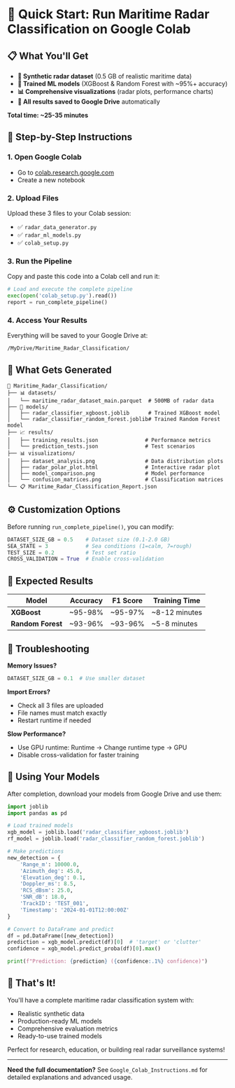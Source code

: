 # 🚀 Quick Start: Run Maritime Radar Classification on Google Colab

## 📋 What You'll Get

- **🔬 Synthetic radar dataset** (0.5 GB of realistic maritime data)
- **🤖 Trained ML models** (XGBoost & Random Forest with ~95%+ accuracy)
- **📊 Comprehensive visualizations** (radar plots, performance charts)
- **💾 All results saved to Google Drive** automatically

**Total time: ~25-35 minutes**

## 🎯 Step-by-Step Instructions

### 1. Open Google Colab
- Go to [colab.research.google.com](https://colab.research.google.com)
- Create a new notebook

### 2. Upload Files
Upload these 3 files to your Colab session:
- ✅ `radar_data_generator.py`
- ✅ `radar_ml_models.py`
- ✅ `colab_setup.py`

### 3. Run the Pipeline
Copy and paste this code into a Colab cell and run it:

```python
# Load and execute the complete pipeline
exec(open('colab_setup.py').read())
report = run_complete_pipeline()
```

### 4. Access Your Results
Everything will be saved to your Google Drive at:
```
/MyDrive/Maritime_Radar_Classification/
```

## 📁 What Gets Generated

```
📁 Maritime_Radar_Classification/
├── 📊 datasets/
│   └── maritime_radar_dataset_main.parquet  # 500MB of radar data
├── 🤖 models/
│   ├── radar_classifier_xgboost.joblib      # Trained XGBoost model
│   └── radar_classifier_random_forest.joblib# Trained Random Forest model
├── 📈 results/
│   ├── training_results.json               # Performance metrics
│   └── prediction_tests.json               # Test scenarios
├── 📊 visualizations/
│   ├── dataset_analysis.png                # Data distribution plots
│   ├── radar_polar_plot.html               # Interactive radar plot
│   ├── model_comparison.png                # Model performance
│   └── confusion_matrices.png              # Classification matrices
└── 📋 Maritime_Radar_Classification_Report.json
```

## ⚙️ Customization Options

Before running `run_complete_pipeline()`, you can modify:

```python
DATASET_SIZE_GB = 0.5    # Dataset size (0.1-2.0 GB)
SEA_STATE = 3            # Sea conditions (1=calm, 7=rough)
TEST_SIZE = 0.2          # Test set ratio
CROSS_VALIDATION = True  # Enable cross-validation
```

## 🎯 Expected Results

| Model | Accuracy | F1 Score | Training Time |
|-------|----------|----------|---------------|
| **XGBoost** | ~95-98% | ~95-97% | ~8-12 minutes |
| **Random Forest** | ~93-96% | ~93-96% | ~5-8 minutes |

## 🔧 Troubleshooting

**Memory Issues?**
```python
DATASET_SIZE_GB = 0.1  # Use smaller dataset
```

**Import Errors?**
- Check all 3 files are uploaded
- File names must match exactly
- Restart runtime if needed

**Slow Performance?**
- Use GPU runtime: Runtime → Change runtime type → GPU
- Disable cross-validation for faster training

## 📱 Using Your Models

After completion, download your models from Google Drive and use them:

```python
import joblib
import pandas as pd

# Load trained models
xgb_model = joblib.load('radar_classifier_xgboost.joblib')
rf_model = joblib.load('radar_classifier_random_forest.joblib')

# Make predictions
new_detection = {
    'Range_m': 10000.0,
    'Azimuth_deg': 45.0,
    'Elevation_deg': 0.1,
    'Doppler_ms': 8.5,
    'RCS_dBsm': 25.0,
    'SNR_dB': 18.0,
    'TrackID': 'TEST_001',
    'Timestamp': '2024-01-01T12:00:00Z'
}

# Convert to DataFrame and predict
df = pd.DataFrame([new_detection])
prediction = xgb_model.predict(df)[0]  # 'target' or 'clutter'
confidence = xgb_model.predict_proba(df)[0].max()

print(f"Prediction: {prediction} ({confidence:.1%} confidence)")
```

## 🎉 That's It!

You'll have a complete maritime radar classification system with:
- Realistic synthetic data
- Production-ready ML models
- Comprehensive evaluation metrics
- Ready-to-use trained models

Perfect for research, education, or building real radar surveillance systems!

---

**Need the full documentation?** See `Google_Colab_Instructions.md` for detailed explanations and advanced usage.